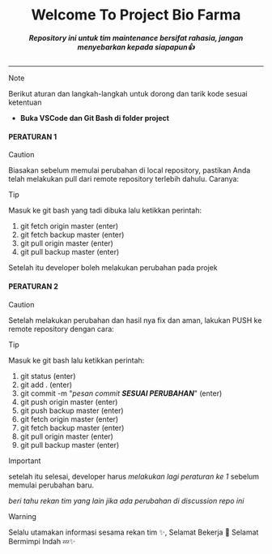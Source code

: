 <div align="center">
<h1> Welcome To Project Bio Farma </h1>

##### Repository ini untuk tim maintenance *bersifat rahasia*, jangan menyebarkan kepada siapapun👍
</div>

---
> [!NOTE]
> Berikut aturan dan langkah-langkah untuk dorong dan tarik kode sesuai ketentuan
> - **Buka VSCode dan Git Bash di folder project**

#### PERATURAN 1

> [!CAUTION]
> Biasakan sebelum memulai perubahan di local repository, pastikan Anda telah melakukan pull dari remote repository terlebih dahulu. Caranya:

> [!TIP]
> Masuk ke git bash yang tadi dibuka lalu ketikkan perintah:
>  1. git fetch origin master (enter)
>  2. git fetch backup master (enter)
>  3. git pull origin master (enter)
>  4. git pull backup master (enter)
> 
> Setelah itu developer boleh melakukan perubahan pada projek

#### PERATURAN 2

> [!CAUTION]
> Setelah melakukan perubahan dan hasil nya fix dan aman, 
> lakukan PUSH ke remote repository dengan cara:

> [!TIP]
> Masuk ke git bash lalu ketikkan perintah:
>   1. git status (enter)
>   2. git add . (enter)
>   3. git commit -m "_pesan commit **SESUAI PERUBAHAN**_" (enter)
>   4. git push origin master (enter)
>   5. git push backup master (enter)
>   6. git fetch origin master (enter)
>   7. git fetch backup master (enter)
>   8. git pull origin master (enter)
>   9. git pull backup master (enter)

> [!IMPORTANT]
> setelah itu selesai, developer harus _melakukan lagi peraturan ke 1_ sebelum memulai perubahan baru.
> 
> _beri tahu rekan tim yang lain jika ada perubahan di discussion repo ini_

> [!WARNING]
> Selalu utamakan informasi sesama rekan tim ✨,
> Selamat Bekerja 🚀
> Selamat Bermimpi Indah 💤✨



